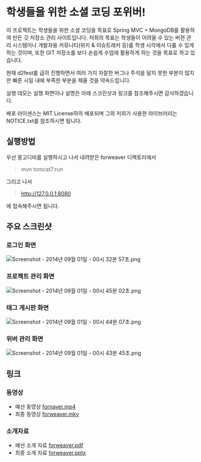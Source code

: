 학생들을 위한 소셜 코딩 포위버!
=======

이 프로젝트는 학생들을 위한 소셜 코딩을 목표로 Spring MVC + MongoDB를 활용하여 만든 깃 저장소 관리 사이트입니다. 
저희의 목표는 학생들이 어려울 수 있는 버젼 관리 시스템이나 개발자용 커뮤니티(위키 & 이슈트래커 등)를 학생 시각에서 다룰 수 있게 하는 것이며,
또한 GIT 저장소를 보다 손쉽게 수업에 활용하게 하는 것을 목표로 하고 있습니다.

현재 d2fest를 급히 진행하면서 여러 가지 자잘한 버그나 주석을 달지 못한 부분이 많지만 빠른 시일 내에 부족한 부분을 채울 것을 약속드립니다.

실행 데모는 실행 화면이나 설명은 아래 스크린샷과 링크를 참조해주시면 감사하겠습니다.

배포 라이센스는 MIT License하의 배포되며 그외 저희가 사용한 라이브러리는 NOTICE.txt를 참조하시면 됩니다.

## 실행방법

우선 몽고디비를 실행하시고 나서 내려받은 forweaver 디렉토리에서

> mvn tomcat7:run

그리고 나서 

> http://127.0.0.1:8080

에 접속해주시면 됩니다.

## 주요 스크린샷
### 로그인 화면
![Screenshot - 2014년 09월 01일 - 00시 32분 57초.png](http://yobi.d2fest.kr/files/1364)

### 프로젝트 관리 화면
![Screenshot - 2014년 09월 01일 - 00시 45분 02초.png](http://yobi.d2fest.kr/files/1379)

### 태그 게시판 화면 
![Screenshot - 2014년 09월 01일 - 00시 44분 07초.png](http://yobi.d2fest.kr/files/1363)

### 위버 관리 화면 
![Screenshot - 2014년 09월 01일 - 00시 43분 45초.png](http://yobi.d2fest.kr/files/1361)

## 링크

###  동영상
* 예선 동영상 [fornaver.mp4](http://yobi.d2fest.kr/files/1141)
* 최종 동영상 [forweaver.mkv](http://yobi.d2fest.kr/files/1335)

###  소개자료
* 예선 소개 자료 [forweaver.pdf](http://yobi.d2fest.kr/files/1142)
* 최종 소개 자료 [forweaver.pptx](http://yobi.d2fest.kr/files/1356)